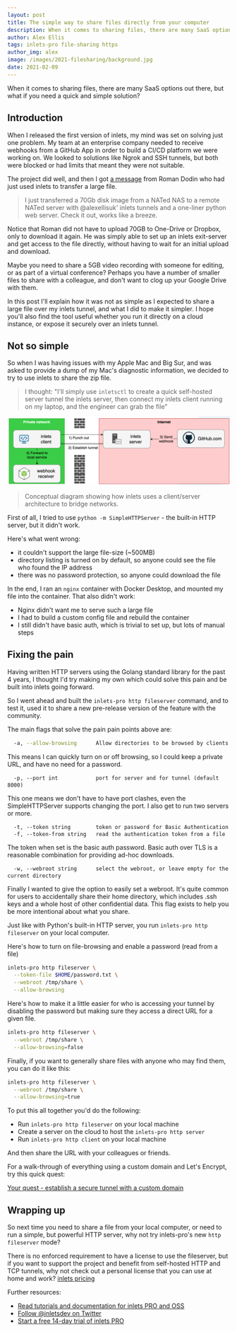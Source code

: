 ```yaml
---
layout: post
title: The simple way to share files directly from your computer
description: When it comes to sharing files, there are many SaaS options out there, but what if you need a quick and simple solution?
author: Alex Ellis 
tags: inlets-pro file-sharing https
author_img: alex
image: /images/2021-filesharing/background.jpg
date: 2021-02-09
---
```


When it comes to sharing files, there are many SaaS options out there, but what if you need a quick and simple solution?

## Introduction

When I released the first version of inlets, my mind was set on solving just one problem. My team at an enterprise company needed to receive webhooks from a GitHub App in order to build a CI/CD platform we were working on. We looked to solutions like Ngrok and SSH tunnels, but both were blocked or had limits that meant they were not suitable.

The project did well, and then I got [a message](https://twitter.com/ntdvps/status/1143071544203186176?s=20) from Roman Dodin who had just used inlets to transfer a large file.

> I just transferred a 70Gb disk image from a NATed NAS to a remote NATed server with @alexellisuk' inlets tunnels and a one-liner python web server. Check it out, works like a breeze.

Notice that Roman did not have to upload 70GB to One-Drive or Dropbox, only to download it again. He was simply able to set up an inlets exit-server and get access to the file directly, without having to wait for an initial upload and download.

Maybe you need to share a 5GB video recording with someone for editing, or as part of a virtual conference? Perhaps you have a number of smaller files to share with a colleague, and don't want to clog up your Google Drive with them.

In this post I'll explain how it was not as simple as I expected to share a large file over my inlets tunnel, and what I did to make it simpler. I hope you'll also find the tool useful whether you run it directly on a cloud instance, or expose it securely over an inlets tunnel.

## Not so simple

So when I was having issues with my Apple Mac and Big Sur, and was asked to provide a dump of my Mac's diagnostic information, we decided to try to use inlets to share the zip file.

> I thought: "I'll simply use `inletsctl` to create a quick self-hosted server tunnel the inlets server, then connect my inlets client running on my laptop, and the engineer can grab the file"


![Conceptual diagram](/images/2020-10-advanced-cloud/internet-webhooks.png)

> Conceptual diagram showing how inlets uses a client/server architecture to bridge networks.

First of all, I tried to use `python -m SimpleHTTPServer` - the built-in HTTP server, but it didn't work.

Here's what went wrong:

* it couldn't support the large file-size (~500MB)
* directory listing is turned on by default, so anyone could see the file who found the IP address
* there was no password protection, so anyone could download the file

In the end, I ran an `nginx` container with Docker Desktop, and mounted my file into the container. That also didn't work:

* Nginx didn't want me to serve such a large file
* I had to build a custom config file and rebuild the container
* I still didn't have basic auth, which is trivial to set up, but lots of manual steps

## Fixing the pain

Having written HTTP servers using the Golang standard library for the past 4 years, I thought I'd try making my own which could solve this pain and be built into inlets going forward.

So I went ahead and built the `inlets-pro http fileserver` command, and to test it, used it to share a new pre-release version of the feature with the community.

The main flags that solve the pain pain points above are:

```bash
  -a, --allow-browsing      Allow directories to be browsed by clients
```

This means I can quickly turn on or off browsing, so I could keep a private URL, and have no need for a password.

```
  -p, --port int            port for server and for tunnel (default 8000)
```

This one means we don't have to have port clashes, even the SimpleHTTPServer supports changing the port. I also get to run two servers or more.

```
  -t, --token string        token or password for Basic Authentication
  -f, --token-from string   read the authentication token from a file
```

The token when set is the basic auth password. Basic auth over TLS is a reasonable combination for providing ad-hoc downloads.

```
  -w, --webroot string      select the webroot, or leave empty for the current directory
```

Finally I wanted to give the option to easily set a webroot. It's quite common for users to accidentally share their home directory, which includes .ssh keys and a whole host of other confidential data. This flag exists to help you be more intentional about what you share.

Just like with Python's built-in HTTP server, you run `inlets-pro http fileserver` on your local computer.

Here's how to turn on file-browsing and enable a password (read from a file)

```bash
inlets-pro http fileserver \
  --token-file $HOME/password.txt \
  --webroot /tmp/share \
  --allow-browsing
```

Here's how to make it a little easier for who is accessing your tunnel by disabling the password but making sure they access a direct URL for a given file.


```bash
inlets-pro http fileserver \
  --webroot /tmp/share \
  --allow-browsing=false
```

Finally, if you want to generally share files with anyone who may find them, you can do it like this:

```bash
inlets-pro http fileserver \
  --webroot /tmp/share \
  --allow-browsing=true
```

To put this all together you'd do the following:

* Run `inlets-pro http fileserver` on your local machine
* Create a server on the cloud to host the `inlets-pro http server`
* Run `inlets-pro http client` on your local machine

And then share the URL with your colleagues or friends.

For a walk-through of everything using a custom domain and Let's Encrypt, try this quick quest:

[Your quest - establish a secure tunnel with a custom domain](https://gist.github.com/alexellis/cb2653a56d666871955e4ac180355168)

## Wrapping up

So next time you need to share a file from your local computer, or need to run a simple, but powerful HTTP server, why not try inlets-pro's new `http fileserver` mode?

There is no enforced requirement to have a license to use the fileserver, but if you want to support the project and benefit from self-hosted HTTP and TCP tunnels, why not check out a personal license that you can use at home and work? [inlets pricing](https://inlets.dev/pricing/)

Further resources:

* [Read tutorials and documentation for inlets PRO and OSS](https://docs.inlets.dev/)
* [Follow @inletsdev on Twitter](https://twitter.com/inletsdev/)
* [Start a free 14-day trial of inlets PRO](https://inlets.dev)
